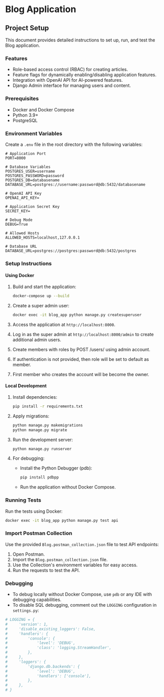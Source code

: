 # Blog Application

## Project Setup

This document provides detailed instructions to set up, run, and test the Blog application.

### Features
- Role-based access control (RBAC) for creating articles.
- Feature flags for dynamically enabling/disabling application features.
- Integration with OpenAI API for AI-powered features.
- Django Admin interface for managing users and content.

### Prerequisites
- Docker and Docker Compose
- Python 3.9+
- PostgreSQL

### Environment Variables
Create a `.env` file in the root directory with the following variables:
```env
# Application Port
PORT=8000

# Database Variables
POSTGRES_USER=username
POSTGRES_PASSWORD=password
POSTGRES_DB=databasename
DATABASE_URL=postgres://username:password@db:5432/databasename

# OpenAI API Key
OPENAI_API_KEY=

# Application Secret Key
SECRET_KEY=

# Debug Mode
DEBUG=True

# Allowed Hosts
ALLOWED_HOSTS=localhost,127.0.0.1

# Database URL
DATABASE_URL=postgres://postgres:password@db:5432/postgres
```

### Setup Instructions

#### Using Docker
1. Build and start the application:
   ```bash
   docker-compose up --build
   ```

2. Create a super admin user:
   ```bash
   docker exec -it blog_app python manage.py createsuperuser
   ```

3. Access the application at `http://localhost:8000`.
4. Log in as the super admin at `http://localhost:8000/admin` to create additional admin users.
5. Create members with roles by POST /users/ using admin account.
6. If authentication is not provided, then role will be set to default as member.
7. First member who creates the account will be become the owner.

#### Local Development
1. Install dependencies:
   ```bash
   pip install -r requirements.txt
   ```

2. Apply migrations:
   ```bash
   python manage.py makemigrations
   python manage.py migrate
   ```

3. Run the development server:
   ```bash
   python manage.py runserver
   ```

4. For debugging:
   - Install the Python Debugger (pdb):
     ```bash
     pip install pdbpp
     ```
   - Run the application without Docker Compose.

### Running Tests
Run the tests using Docker:
```bash
docker exec -it blog_app python manage.py test api
```

### Import Postman Collection
Use the provided `Blog.postman_collection.json` file to test API endpoints:
1. Open Postman.
2. Import the `Blog.postman_collection.json` file.
3. Use the Collection's environment variables for easy access.
4. Run the requests to test the API.

### Debugging
- To debug locally without Docker Compose, use `pdb` or any IDE with debugging capabilities.
- To disable SQL debugging, comment out the `LOGGING` configuration in `settings.py`:
```python
# LOGGING = {
#     'version': 1,
#     'disable_existing_loggers': False,
#     'handlers': {
#         'console': {
#             'level': 'DEBUG',
#             'class': 'logging.StreamHandler',
#         },
#     },
#     'loggers': {
#         'django.db.backends': {
#             'level': 'DEBUG',
#             'handlers': ['console'],
#         },
#     },
# }
```
